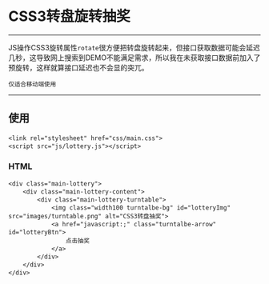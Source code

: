 # CSS3转盘旋转抽奖

---

JS操作CSS3旋转属性`rotate`很方便把转盘旋转起来，但接口获取数据可能会延迟几秒，这导致网上搜索到DEMO不能满足需求，所以我在未获取接口数据前加入了预旋转，这样就算接口延迟也不会显的突兀。

`仅适合移动端使用`

---


## 使用

	<link rel="stylesheet" href="css/main.css">    
	<script src="js/lottery.js"></script>                 

### HTML   

	<div class="main-lottery">
        <div class="main-lottery-content">
            <div class="main-lottery-turntable">
                <img class="width100 turntalbe-bg" id="lotteryImg" src="images/turntable.png" alt="CSS3转盘抽奖">
                <a href="javascript:;" class="turntalbe-arrow" id="lotteryBtn">
                    点击抽奖
                </a>
            </div>
        </div>
    </div>